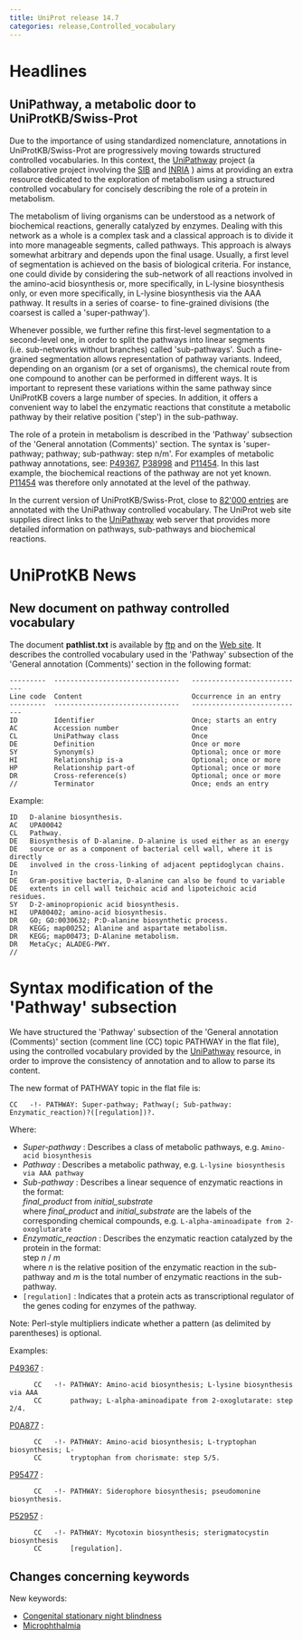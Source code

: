 ```yaml
---
title: UniProt release 14.7
categories: release,Controlled_vocabulary
---
```


# Headlines

## UniPathway, a metabolic door to UniProtKB/Swiss-Prot

Due to the importance of using standardized nomenclature, annotations in UniProtKB/Swiss-Prot are progressively moving towards structured controlled vocabularies. In this context, the [UniPathway](http://www.grenoble.prabi.fr/obiwarehouse/unipathway) project (a collaborative project involving the [SIB](http://www.isb-sib.ch/) and [INRIA](http://www.inrialpes.fr/) ) aims at providing an extra resource dedicated to the exploration of metabolism using a structured controlled vocabulary for concisely describing the role of a protein in metabolism.

The metabolism of living organisms can be understood as a network of biochemical reactions, generally catalyzed by enzymes. Dealing with this network as a whole is a complex task and a classical approach is to divide it into more manageable segments, called pathways. This approach is always somewhat arbitrary and depends upon the final usage. Usually, a first level of segmentation is achieved on the basis of biological criteria. For instance, one could divide by considering the sub-network of all reactions involved in the amino-acid biosynthesis or, more specifically, in L-lysine biosynthesis only, or even more specifically, in L-lysine biosynthesis via the AAA pathway. It results in a series of coarse- to fine-grained divisions (the coarsest is called a 'super-pathway').

Whenever possible, we further refine this first-level segmentation to a second-level one, in order to split the pathways into linear segments (i.e. sub-networks without branches) called 'sub-pathways'. Such a fine-grained segmentation allows representation of pathway variants. Indeed, depending on an organism (or a set of organisms), the chemical route from one compound to another can be performed in different ways. It is important to represent these variations within the same pathway since UniProtKB covers a large number of species. In addition, it offers a convenient way to label the enzymatic reactions that constitute a metabolic pathway by their relative position ('step') in the sub-pathway.

The role of a protein in metabolism is described in the 'Pathway' subsection of the 'General annotation (Comments)' section. The syntax is 'super-pathway; pathway; sub-pathway: step n/m'. For examples of metabolic pathway annotations, see: [P49367](http://www.uniprot.org/uniprot/P49367#section_comments), [P38998](http://www.uniprot.org/uniprot/P38998#section_comments) and [P11454](http://www.uniprot.org/uniprot/P11454#section_comments). In this last example, the biochemical reactions of the pathway are not yet known. [P11454](http://www.uniprot.org/uniprot/P11454#section_comments) was therefore only annotated at the level of the pathway.

In the current version of UniProtKB/Swiss-Prot, close to [82'000 entries](http://www.uniprot.org/uniprot/?query=annotation:(type:pathway)+AND+reviewed:yes) are annotated with the UniPathway controlled vocabulary. The UniProt web site supplies direct links to the [UniPathway](http://www.grenoble.prabi.fr/obiwarehouse/unipathway) web server that provides more detailed information on pathways, sub-pathways and biochemical reactions.

# UniProtKB News

## New document on pathway controlled vocabulary

The document **pathlist.txt** is available by [ftp](ftp://ftp.expasy.org/databases/uniprot/current_release/knowledgebase/complete/docs/pathlist.txt) and on the [Web site](https://ftp.uniprot.org/pub/databases/uniprot/current_release/knowledgebase/complete/docs/pathlist). It describes the controlled vocabulary used in the 'Pathway' subsection of the 'General annotation (Comments)' section in the following format:

    ---------  -------------------------------   ----------------------------
    Line code  Content                           Occurrence in an entry
    ---------  -------------------------------   ----------------------------
    ID         Identifier                        Once; starts an entry
    AC         Accession number                  Once
    CL         UniPathway class                  Once
    DE         Definition                        Once or more
    SY         Synonym(s)                        Optional; once or more
    HI         Relationship is-a                 Optional; once or more
    HP         Relationship part-of              Optional; once or more
    DR         Cross-reference(s)                Optional; once or more
    //         Terminator                        Once; ends an entry

Example:

    ID   D-alanine biosynthesis.
    AC   UPA00042
    CL   Pathway.
    DE   Biosynthesis of D-alanine. D-alanine is used either as an energy
    DE   source or as a component of bacterial cell wall, where it is directly
    DE   involved in the cross-linking of adjacent peptidoglycan chains. In
    DE   Gram-positive bacteria, D-alanine can also be found to variable
    DE   extents in cell wall teichoic acid and lipoteichoic acid residues.
    SY   D-2-aminopropionic acid biosynthesis.
    HI   UPA00402; amino-acid biosynthesis.
    DR   GO; GO:0030632; P:D-alanine biosynthetic process.
    DR   KEGG; map00252; Alanine and aspartate metabolism.
    DR   KEGG; map00473; D-Alanine metabolism.
    DR   MetaCyc; ALADEG-PWY.
    //

# Syntax modification of the 'Pathway' subsection

We have structured the 'Pathway' subsection of the 'General annotation (Comments)' section (comment line (CC) topic PATHWAY in the flat file), using the controlled vocabulary provided by the [UniPathway](http://www.grenoble.prabi.fr/obiwarehouse/unipathway) resource, in order to improve the consistency of annotation and to allow to parse its content.

The new format of PATHWAY topic in the flat file is:

    CC   -!- PATHWAY: Super-pathway; Pathway(; Sub-pathway: Enzymatic_reaction)?([regulation])?.
         

Where:

-   *Super-pathway* : Describes a class of metabolic pathways, e.g. `Amino-acid biosynthesis`
-   *Pathway* : Describes a metabolic pathway, e.g. `L-lysine biosynthesis via AAA pathway`
-   *Sub-pathway* : Describes a linear sequence of enzymatic reactions in the format:  
    *final\_product* from *initial\_substrate*  
    where *final\_product* and *initial\_substrate* are the labels of the corresponding chemical compounds, e.g. `L-alpha-aminoadipate from 2-oxoglutarate`
-   *Enzymatic\_reaction* : Describes the enzymatic reaction catalyzed by the protein in the format:  
    step *n* / *m*  
    where *n* is the relative position of the enzymatic reaction in the sub-pathway and *m* is the total number of enzymatic reactions in the sub-pathway.
-   `[regulation]` : Indicates that a protein acts as transcriptional regulator of the genes coding for enzymes of the pathway.

Note: Perl-style multipliers indicate whether a pattern (as delimited by parentheses) is optional.

Examples:

[P49367](http://www.uniprot.org/uniprot/P49367#section_comments) :

          CC   -!- PATHWAY: Amino-acid biosynthesis; L-lysine biosynthesis via AAA
          CC       pathway; L-alpha-aminoadipate from 2-oxoglutarate: step 2/4.
         

[P0A877](http://www.uniprot.org/uniprot/P0A877#section_comments) :

          CC   -!- PATHWAY: Amino-acid biosynthesis; L-tryptophan biosynthesis; L-
          CC       tryptophan from chorismate: step 5/5.
         

[P95477](http://www.uniprot.org/uniprot/P95477#section_comments) :

          CC   -!- PATHWAY: Siderophore biosynthesis; pseudomonine biosynthesis.
         

[P52957](http://www.uniprot.org/uniprot/P52957#section_comments) :

          CC   -!- PATHWAY: Mycotoxin biosynthesis; sterigmatocystin biosynthesis
          CC       [regulation].
         

## Changes concerning keywords

New keywords:

-   [Congenital stationary night blindness](http://www.uniprot.org/keywords/KW-1014)
-   [Microphthalmia](http://www.uniprot.org/keywords/KW-1013)
